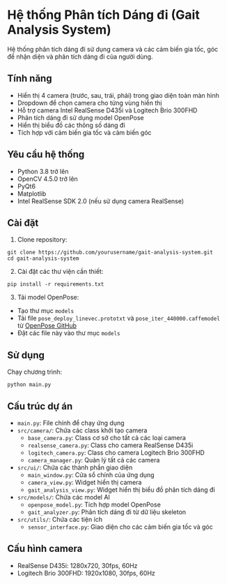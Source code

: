 # Hệ thống Phân tích Dáng đi (Gait Analysis System)

Hệ thống phân tích dáng đi sử dụng camera và các cảm biến gia tốc, góc để nhận diện và phân tích dáng đi của người dùng.

## Tính năng

- Hiển thị 4 camera (trước, sau, trái, phải) trong giao diện toàn màn hình
- Dropdown để chọn camera cho từng vùng hiển thị
- Hỗ trợ camera Intel RealSense D435i và Logitech Brio 300FHD
- Phân tích dáng đi sử dụng model OpenPose
- Hiển thị biểu đồ các thông số dáng đi
- Tích hợp với cảm biến gia tốc và cảm biến góc

## Yêu cầu hệ thống

- Python 3.8 trở lên
- OpenCV 4.5.0 trở lên
- PyQt6
- Matplotlib
- Intel RealSense SDK 2.0 (nếu sử dụng camera RealSense)

## Cài đặt

1. Clone repository:

```
git clone https://github.com/yourusername/gait-analysis-system.git
cd gait-analysis-system
```

2. Cài đặt các thư viện cần thiết:

```
pip install -r requirements.txt
```

3. Tải model OpenPose:

- Tạo thư mục `models`
- Tải file `pose_deploy_linevec.prototxt` và `pose_iter_440000.caffemodel` từ [OpenPose GitHub](https://github.com/CMU-Perceptual-Computing-Lab/openpose/tree/master/models)
- Đặt các file này vào thư mục `models`

## Sử dụng

Chạy chương trình:

```
python main.py
```

## Cấu trúc dự án

- `main.py`: File chính để chạy ứng dụng
- `src/camera/`: Chứa các class khởi tạo camera
  - `base_camera.py`: Class cơ sở cho tất cả các loại camera
  - `realsense_camera.py`: Class cho camera RealSense D435i
  - `logitech_camera.py`: Class cho camera Logitech Brio 300FHD
  - `camera_manager.py`: Quản lý tất cả các camera
- `src/ui/`: Chứa các thành phần giao diện
  - `main_window.py`: Cửa sổ chính của ứng dụng
  - `camera_view.py`: Widget hiển thị camera
  - `gait_analysis_view.py`: Widget hiển thị biểu đồ phân tích dáng đi
- `src/models/`: Chứa các model AI
  - `openpose_model.py`: Tích hợp model OpenPose
  - `gait_analyzer.py`: Phân tích dáng đi từ dữ liệu skeleton
- `src/utils/`: Chứa các tiện ích
  - `sensor_interface.py`: Giao diện cho các cảm biến gia tốc và góc

## Cấu hình camera

- RealSense D435i: 1280x720, 30fps, 60Hz
- Logitech Brio 300FHD: 1920x1080, 30fps, 60Hz
